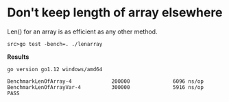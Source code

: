 # Don't keep length of array elsewhere

Len() for an array is as efficient as any other method.

`src>go test -bench=. ./lenarray`

**Results**

```
go version go1.12 windows/amd64

BenchmarkLenOfArray-4             200000              6096 ns/op
BenchmarkLenOfArrayVar-4          300000              5916 ns/op
PASS   
```

 
 
 